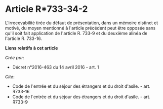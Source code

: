 # Article R*733-34-2

L'irrecevabilité tirée du défaut de présentation, dans un mémoire distinct et motivé, du moyen mentionné à l'article
précédent peut être opposée sans qu'il soit fait application de l'article R. 733-9 et du deuxième alinéa de l'article R.
733-16.

**Liens relatifs à cet article**

_Créé par_:

  - Décret n°2016-463 du 14 avril 2016 - art. 1

_Cite_:

  - Code de l'entrée et du séjour des étrangers et du droit d'asile. - art. R733-16
  - Code de l'entrée et du séjour des étrangers et du droit d'asile. - art. R733-9
